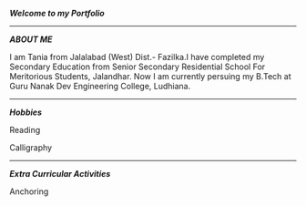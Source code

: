 ***Welcome to my Portfolio***

___
***___ABOUT ME___***



I am Tania from Jalalabad (West) Dist.- Fazilka.I have completed my Secondary Education from Senior Secondary Residential School For Meritorious Students, Jalandhar. Now I am currently persuing my B.Tech at Guru Nanak Dev Engineering College, Ludhiana.

___
***Hobbies***

Reading 

Calligraphy

___
***Extra Curricular Activities***

Anchoring 
